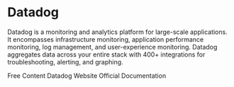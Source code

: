 # Datadog

Datadog is a monitoring and analytics platform for large-scale applications. It encompasses infrastructure monitoring, application performance monitoring, log management, and user-experience monitoring. Datadog aggregates data across your entire stack with 400+ integrations for troubleshooting, alerting, and graphing. 

<ResourceGroupTitle>Free Content</ResourceGroupTitle>
<BadgeLink badgeText='Official Website' colorScheme='blue' href='https://www.datadoghq.com/'>Datadog Website</BadgeLink>
<BadgeLink badgeText='Official Documentation' colorScheme='blue' href='https://docs.datadoghq.com/'>Official Documentation</BadgeLink>
